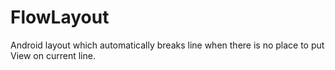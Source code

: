 # FlowLayout
Android layout which automatically breaks line when there is no place to put View on current line.
